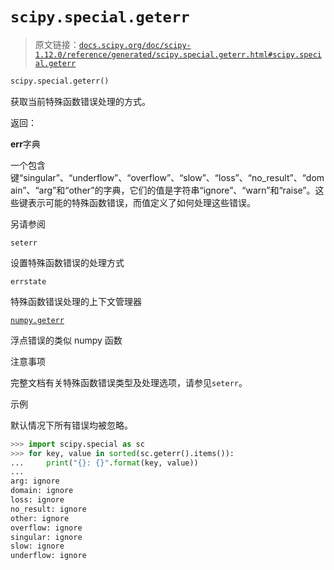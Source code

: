 # `scipy.special.geterr`

> 原文链接：[`docs.scipy.org/doc/scipy-1.12.0/reference/generated/scipy.special.geterr.html#scipy.special.geterr`](https://docs.scipy.org/doc/scipy-1.12.0/reference/generated/scipy.special.geterr.html#scipy.special.geterr)

```py
scipy.special.geterr()
```

获取当前特殊函数错误处理的方式。

返回：

**err**字典

一个包含键“singular”、“underflow”、“overflow”、“slow”、“loss”、“no_result”、“domain”、“arg”和“other”的字典，它们的值是字符串“ignore”、“warn”和“raise”。这些键表示可能的特殊函数错误，而值定义了如何处理这些错误。

另请参阅

`seterr`

设置特殊函数错误的处理方式

`errstate`

特殊函数错误处理的上下文管理器

[`numpy.geterr`](https://numpy.org/devdocs/reference/generated/numpy.geterr.html#numpy.geterr "(在 NumPy v2.0.dev0)")

浮点错误的类似 numpy 函数

注意事项

完整文档有关特殊函数错误类型及处理选项，请参见`seterr`。

示例

默认情况下所有错误均被忽略。

```py
>>> import scipy.special as sc
>>> for key, value in sorted(sc.geterr().items()):
...     print("{}: {}".format(key, value))
...
arg: ignore
domain: ignore
loss: ignore
no_result: ignore
other: ignore
overflow: ignore
singular: ignore
slow: ignore
underflow: ignore 
```
